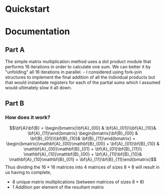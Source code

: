 $$\newcommand{\bb}[1]{\mathbb{#1}}$$
$$\renewcommand{\bf}[1]{\mathbf{#1}}$$
# Quickstart

# Documentation
## Part A
The simple matrix multiplication method uses a dot product module that performs 16 iterations in order to calculate one sum. We can better it by "unfolding" all 16 iterations in parallel.
	- I considered using fork-join structures to implement the final addition of all the individual products but that would instantiate registers for each of the partial sums which I assumed would ultimately slow it all down.
## Part B
### How does it work?
$$\bf{A}\bf{B} = \begin{bmatrix}\bf{A}_{00} & \bf{A}_{01}\\\bf{A}_{10}& \bf{A}_{11}\end{bmatrix} \begin{bmatrix}\bf{B}_{00} & \bf{B}_{01}\\\bf{B}_{10}& \bf{B}_{11}\end{bmatrix} = \begin{bmatrix}\mathbf{A}_{00}\mathbf{B}_{00} + \bf{A}_{01}\bf{B}_{10} & \mathbf{A}_{00}\mathbf{B}_{01} + \bf{A}_{01}\bf{B}_{11}\\
\mathbf{A}_{10}\mathbf{B}_{00} + \bf{A}_{11}\bf{B}_{10}& \mathbf{A}_{10}\mathbf{B}_{01} + \bf{A}_{11}\bf{B}_{11}\end{bmatrix}$$
Thus dividing the $16\times 16$ matrices into $4$ matrices of sizes $8\times 8$ will result in us having to complete,
- $8$ unique matrix multiplications (between matrices of sizes $8\times 8$)
- 1 Addition per element of the resultant matrix
